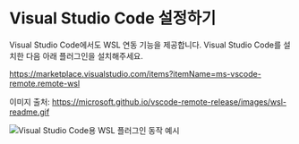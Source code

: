 # Visual Studio Code 설정하기

Visual Studio Code에서도 WSL 연동 기능을 제공합니다. Visual Studio Code를 설치한 다음 아래 플러그인을 설치해주세요.

https://marketplace.visualstudio.com/items?itemName=ms-vscode-remote.remote-wsl

이미지 출처: https://microsoft.github.io/vscode-remote-release/images/wsl-readme.gif

<img src="wsl-readme.gif" alt="Visual Studio Code용 WSL 플러그인 동작 예시" />
